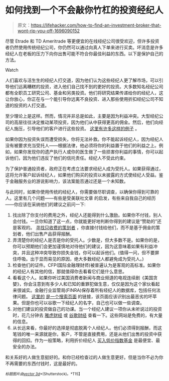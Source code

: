 # 如何找到一个不会敲你竹杠的投资经纪人

> 原文：<https://lifehacker.com/how-to-find-an-investment-broker-that-wont-rip-you-off-1696090152>

尽管 Etrade 和 TD Ameritrade 等更便宜的在线经纪公司很受欢迎，但许多投资者仍然使用传统经纪公司，你仍然可以通过向真人下单来进行买卖。坏消息是许多经纪人在老板的压力下向你出售可能不符合你最佳利益的东西。以下是保护自己的方法。

Watch

人们喜欢与活生生的经纪人打交道，因为他们认为这些经纪人更了解市场，可以引导他们远离糟糕的投资，进入他们自己找不到的更好的投资。大多数知名经纪公司都有全职员工研究公司、基金和另类投资。他们将研究结果传递给你的经纪人，这让你放心，你正在与一个能引导你远离不良投资、进入那些使用折扣经纪公司不知道的投资的人打交道。

至少理论上是这样。然而，情况并非总是如此，主要是因为利益冲突。大型经纪公司的高层往往决定推动某项投资，因为他们从中获得更高的佣金。然后，他们向经纪人施压，引导他们的客户进行这些投资。 [这里有许多这样的例子](http://hosted.ap.org/dynamic/stories/U/US_BROKERS_STRICTER_RULES?SITE=AP&SECTION=HOME&TEMPLATE=DEFAULT) 。

如果你因为投资失误而遭受损失，你将无法补救。你不能起诉经纪人，因为经纪人没有被要求充当受托人——根据法律，他必须将你的利益置于他们的利益之上。例如，如果你发现你的遗产执行人或你的医生做了一些损害你利益的事情，你可以起诉他们，因为他们违反了他们的信托责任。经纪人不受此约束。

为了保护普通投资者，政府正在考虑立法要求经纪人成为受托人。如果获得通过，这将允许客户起诉经纪人，如果他们购买的投资以未披露的方式使经纪人受益。鉴于金融服务业的游说影响力，该法案能否通过还是一个未知数。

与此同时，如果你使用传统的经纪人，你需要做尽职调查，以确保你得到可靠的人。这里有几个问题——有些是受美联社文章 的启发，有些来自我自己的经历——你应该在采纳他们的建议之前问一下:

1.  找出除了你支付的费用之外，经纪人还能得到什么激励。如果你不付钱，别人会付钱。一旦你知道了这一点，你就能更好地判断你得到的建议是“赞助的”还是客观的。 [寻找只收费的策划者](http://lifehacker.com/how-can-i-get-help-with-my-finances-1426785493#_ga=1.29428607.1125888042.1416611403) ，你直接付钱给他们，而不是基于佣金的策划者，他们出售产品获得报酬。
2.  弄清楚你的经纪人是否是你的受托人。少数是，但大多数不是。如果你的是，你可以预期他们会更加谨慎地对待他们的建议，因为这意味着如果有利益冲突，并且这种冲突导致你损失金钱，你可以起诉他们。(值得一问，但不要屏住呼吸。出于显而易见的原因，绝大多数经纪人都避免成为受托人。)
3.  检查他们的证件。CFP(国际金融理财师)被普遍认为是客观的高标准。如果你的经纪人有其他的信，那就值得你去看看它们是什么意思。
4.  看看这个人。如果你听过美国消费者新闻与商业频道的电视连续剧《美国贪婪》，你会注意到有多少人和已知的重罪犯做生意，仅仅是因为这个家伙看起来很诚实。金融行业监管局(FINRA)保存着所有经纪人的数据库，包括任何法律问题。 [这里的](http://brokercheck.finra.org/Search/Search) [是一个搜索页面](http://brokercheck.finra.org/Search/Search) 的链接，该页面应该识别出最恶劣的坏苹果。但是你也可以谷歌一下经纪人的名字，自己也可以做一些调查。
5.  对他们建议的投资做自己的功课。当一个经纪人建议一项你从未听说过的投资时，花几分钟去 [雅虎财经](http://finance.yahoo.com/) 或 [谷歌财经](https://www.google.com/finance) 查看一下。这些网站是免费的，有大量的信息。
6.  从长远来看，你最好的选择是彻底脱离个人经纪人。他们必须得到报酬，而这笔钱的唯一来源就是你，客户，不管是直接费用，还是从他们出售的投资中获得的回扣。作为一般策略，利用折价经纪人 [买入低价指数基金](https://twocents.lifehacker.com/how-to-build-an-easy-beginner-set-and-forget-investm-1686878594) 是最便宜、最安全的办法。

和关系好的人做生意挺好的。和你已经检查过的人做生意更好。但是当你不必为你不再需要的东西付钱时，这是最好的。

<small>*标题图片由*</small>[<small>*vector 3d*</small>](http://www.shutterstock.com/pic-161118581/stock-vector-a-man-with-pen-and-ready-sign-dark-business-man-carry-sign-and-money.html?src=BB10eJ2DqSeTVcABIZAXqw-4-91)<small>*(Shutterstock)。*T15】</small>